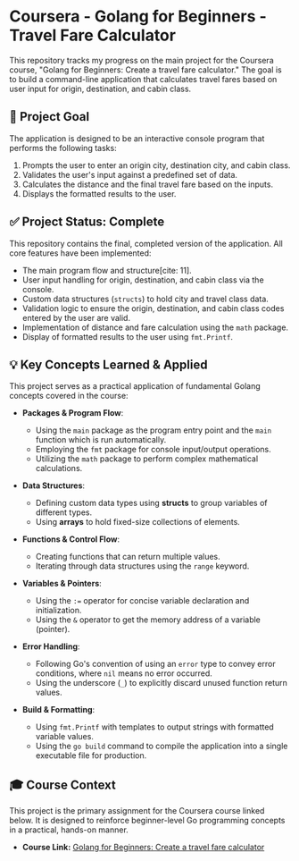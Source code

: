 # Coursera - Golang for Beginners - Travel Fare Calculator

This repository tracks my progress on the main project for the Coursera course, "Golang for Beginners: Create a travel fare calculator." The goal is to build a command-line application that calculates travel fares based on user input for origin, destination, and cabin class.

## 🎯 Project Goal

The application is designed to be an interactive console program that performs the following tasks:

1. Prompts the user to enter an origin city, destination city, and cabin class.
2. Validates the user's input against a predefined set of data.
3. Calculates the distance and the final travel fare based on the inputs.
4. Displays the formatted results to the user.

## ✅ Project Status: Complete

This repository contains the final, completed version of the application. All core features have been implemented:

* The main program flow and structure[cite: 11].
* User input handling for origin, destination, and cabin class via the console.
* Custom data structures (`structs`) to hold city and travel class data.
* Validation logic to ensure the origin, destination, and cabin class codes entered by the user are valid.
* Implementation of distance and fare calculation using the `math` package.
* Display of formatted results to the user using `fmt.Printf`.

## 💡 Key Concepts Learned & Applied

This project serves as a practical application of fundamental Golang concepts covered in the course:

* **Packages & Program Flow**:
  * Using the `main` package as the program entry point and the `main` function which is run automatically.
  * Employing the `fmt` package for console input/output operations.
  * Utilizing the `math` package to perform complex mathematical calculations.

* **Data Structures**:
  * Defining custom data types using **structs** to group variables of different types.
  * Using **arrays** to hold fixed-size collections of elements.

* **Functions & Control Flow**:
  * Creating functions that can return multiple values.
  * Iterating through data structures using the `range` keyword.

* **Variables & Pointers**:
  * Using the `:=` operator for concise variable declaration and initialization.
  * Using the `&` operator to get the memory address of a variable (pointer).

* **Error Handling**:
  * Following Go's convention of using an `error` type to convey error conditions, where `nil` means no error occurred.
  * Using the underscore (`_`) to explicitly discard unused function return values.

* **Build & Formatting**:
  * Using `fmt.Printf` with templates to output strings with formatted variable values.
  * Using the `go build` command to compile the application into a single executable file for production.

## 🎓 Course Context

This project is the primary assignment for the Coursera course linked below. It is designed to reinforce beginner-level Go programming concepts in a practical, hands-on manner.

* **Course Link:** [Golang for Beginners: Create a travel fare calculator](https://www.coursera.org/projects/golang-beginners-data-types-functions-packages)
